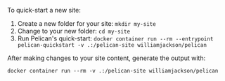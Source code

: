 To quick-start a new site:

1.  Create a new folder for your site: `mkdir my-site`
2.  Change to your new folder: `cd my-site`
3.  Run Pelican's quick-start: `docker container run --rm --entrypoint pelican-quickstart -v .:/pelican-site williamjackson/pelican`

After making changes to your site content, generate the output with:

`docker container run --rm -v .:/pelican-site williamjackson/pelican`

